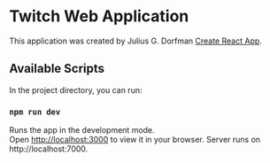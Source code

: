 # Twitch Web Application

This application was created by Julius G. Dorfman [Create React App](https://www.linkedin.com/in/juliusgdorfman/).

## Available Scripts

In the project directory, you can run:

### `npm run dev`

Runs the app in the development mode.\
Open [http://localhost:3000](http://localhost:3000) to view it in your browser.
Server runs on http://localhost:7000.

